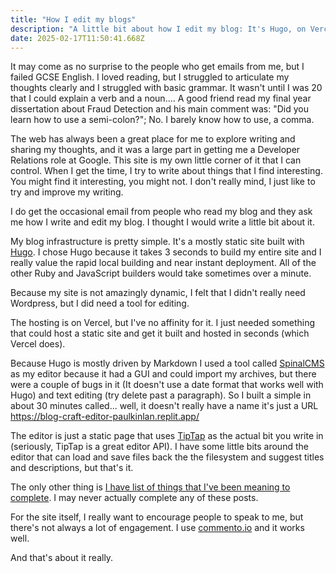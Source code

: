 ```yaml
---
title: "How I edit my blogs"
description: "A little bit about how I edit my blog: It's Hugo, on Vercel with a custom editor I built."
date: 2025-02-17T11:50:41.668Z
---
```


It may come as no surprise to the people who get emails from me, but I failed GCSE English. I loved reading, but I struggled to articulate my thoughts clearly and I struggled with basic grammar. It wasn't until I was 20 that I could explain a verb and a noun.... A good friend read my final year dissertation about Fraud Detection and his main comment was: "Did you learn how to use a semi-colon?"; No. I barely know how to use, a comma.

The web has always been a great place for me to explore writing and sharing my thoughts, and it was a large part in getting me a Developer Relations role at Google. This site is my own little corner of it that I can control. When I get the time, I try to write about things that I find interesting. You might find it interesting, you might not. I don't really mind, I just like to try and improve my writing.

I do get the occasional email from people who read my blog and they ask me how I write and edit my blog. I thought I would write a little bit about it.

My blog infrastructure is pretty simple. It's a mostly static site built with [Hugo](https://gohugo.io/). I chose Hugo because it takes 3 seconds to build my entire site and I really value the rapid local building and near instant deployment. All of the other Ruby and JavaScript builders would take sometimes over a minute.

Because my site is not amazingly dynamic, I felt that I didn't really need Wordpress, but I did need a tool for editing.

The hosting is on Vercel, but I've no affinity for it. I just needed something that could host a static site and get it built and hosted in seconds (which Vercel does).

Because Hugo is mostly driven by Markdown I used a tool called [SpinalCMS](https://app.spinalcms.com/) as my editor because it had a GUI and could import my archives, but there were a couple of bugs in it (It doesn't use a date format that works well with Hugo) and text editing (try delete past a paragraph). So I built a simple in about 30 minutes called... well, it doesn't really have a name it's just a URL https://blog-craft-editor-paulkinlan.replit.app/

The editor is just a static page that uses [TipTap](https://tiptap.dev/) as the actual bit you write in (seriously, TipTap is a great editor API). I have some little bits around the editor that can load and save files back the the filesystem and suggest titles and descriptions, but that's it.

The only other thing is [I have list of things that I've been meaning to complete](https://paul.kinlan.me/my-drafts). I may never actually complete any of these posts.

For the site itself, I really want to encourage people to speak to me, but there's not always a lot of engagement. I use [commento.io](http://commento.io/) and it works well.

And that's about it really.